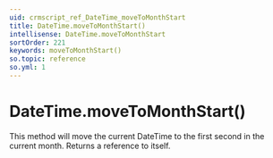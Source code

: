 ```yaml
---
uid: crmscript_ref_DateTime_moveToMonthStart
title: DateTime.moveToMonthStart()
intellisense: DateTime.moveToMonthStart
sortOrder: 221
keywords: moveToMonthStart()
so.topic: reference
so.yml: 1
---
```


# DateTime.moveToMonthStart()

This method will move the current DateTime to the first second in the current month. Returns a reference to itself.
